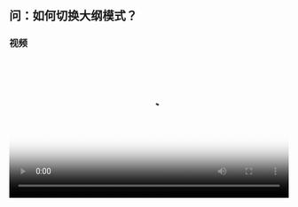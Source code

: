 ## 问：如何切换大纲模式？


### 视频

<video id="my-video" class="video-js" controls preload="auto" width="100%"
poster="https://ipic.qinglion.com/qinglion_class.005.jpeg" data-setup='{"aspectRatio":"16:9"}'>
<source src="https://ipic.qinglion.com/qinglion_class_00005.mp4" type='video/mp4' >
</video>
